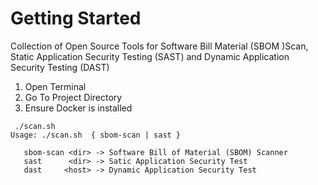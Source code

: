 # Getting Started

Collection of Open Source Tools for Software Bill Material (SBOM )Scan, Static Application Security Testing (SAST) and Dynamic Application Security Testing (DAST)

1. Open Terminal 
2. Go To Project Directory 
3. Ensure Docker is installed

```
 ./scan.sh 
Usage: ./scan.sh  { sbom-scan | sast } 

   sbom-scan <dir> -> Software Bill of Material (SBOM) Scanner 
   sast      <dir> -> Satic Application Security Test 
   dast     <host> -> Dynamic Application Security Test 
```